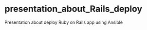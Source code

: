 presentation_about_Rails_deploy
===============================

Presentation about deploy Ruby on Rails app using Ansible
